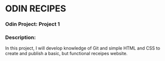 # ODIN RECIPES

### Odin Project: Project 1

### Description:

In this project, I will develop knowledge of Git and simple HTML and CSS to create and publish a basic, but functional receipes website.
